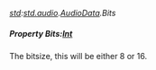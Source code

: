 _[std](../../modules/std/std-module.md):[std.audio](../../modules/std/std-audio.md).[AudioData](../../modules/std/std-audio-audiodata.md).Bits_
##### Property Bits:[Int](../../modules/wonkey/wonkey-types-int.md)
The bitsize, this will be either 8 or 16.
